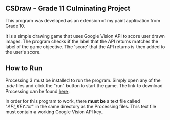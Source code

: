 CSDraw - Grade 11 Culminating Project
----
This program was developed as an extension of my paint application from Grade 10.

It is a simple drawing game that uses Google Vision API to score user drawn images. The program checks if the label that the API returns matches the label of the game objective. The 'score' that the API returns is then added to the user's score.

How to Run
----
Processing 3 must be installed to run the program. Simply open any of the _.pde_ files and click the "run" button to start the game. The link to download Processing can be found [here](https://processing.org/download/).

In order for this program to work, there **must be** a text file called "_API_KEY.txt_" in the same directory as the Processing files. This text file must contain a working Google Vision API key.

